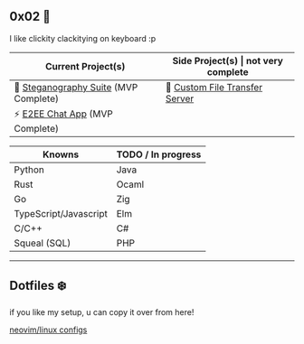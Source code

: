 ## 0x02 🦎

I like clickity clackitying on keyboard :p

| Current Project(s)                                                | Side Project(s) \| not very complete                                       |
|------------------------------------------------------------------|--------------------------------------------------------|
| 🦀 [Steganography Suite](https://github.com/Chris-Coleongco/Steganography_Suite) (MVP Complete) | 🐹 [Custom File Transfer Server](https://github.com/Chris-Coleongco/Custom_File_Transfer_Protocol) |
| ⚡ [E2EE Chat App](https://github.com/Chris-Coleongco/E2EE-Chat-App) (MVP Complete) |  |

| Knowns   | TODO / In progress |
|----------|----------|
| Python   | Java   |
| Rust    |  Ocaml  |
| Go    |  Zig  |
| TypeScript/Javascript    | Elm |
| C/C++ |  C#  |
| Squeal (SQL) | PHP   |

----------------------------------------

## Dotfiles ❄️

if you like my setup, u can copy it over from here!

[neovim/linux configs](https://github.com/Chris-Coleongco/dotfiles)

<!--
**Chris-Coleongco/Chris-Coleongco** is a ✨ _special_ ✨ repository because its `README.md` (this file) appears on your GitHub profile.

Here are some ideas to get you started:

- 🔭 I’m currently working on ...
- 🌱 I’m currently learning ...
- 👯 I’m looking to collaborate on ...
- 🤔 I’m looking for help with ...
- 💬 Ask me about ...
- 📫 How to reach me: ...
- 😄 Pronouns: ...
- ⚡ Fun fact: ...
-->
